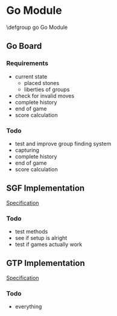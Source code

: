 Go Module
=========
\defgroup go Go Module


Go Board
--------

### Requirements

* current state
    * placed stones
    * liberties of groups
* check for invalid moves
* complete history
* end of game
* score calculation


### Todo

* test and improve group finding system
* capturing
* complete history
* end of game
* score calculation


SGF Implementation
------------------

[Specification](http://www.red-bean.com/sgf/)

### Todo

* test methods
* see if setup is alright
* test if games actually work


GTP Implementation
------------------

[Specification](https://www.lysator.liu.se/~gunnar/gtp/gtp2-spec-draft2/gtp2-spec.html)

### Todo

* everything
